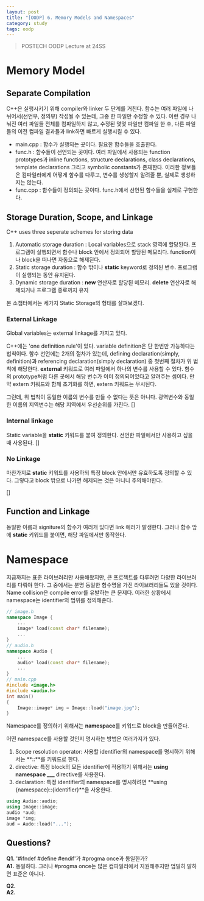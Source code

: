 ```yaml
---
layout: post
title: "[OODP] 6. Memory Models and Namespaces"
category: study
tags: oodp
---
```


> POSTECH OODP Lecture at 24SS

# Memory Model
## Separate Compilation

C++은 실행시키기 위해 compiler와 linker 두 단계를 거친다.
함수는 여러 파일에 나뉘어서(선언부, 정의부) 작성될 수 있는데, 그중 한 파일만 수정할 수 있다.
이런 경우 나눠진 여러 파일들 전체를 컴파일하지 않고, 수정된 몇몇 파일만 컴파일 한 후, 다른 파일들의 이전 컴파일 결과들과 link하면 빠르게 실행시킬 수 있다.

- main.cpp : 함수가 실행되는 곳이다. 필요한 함수들을 호출한다.
- func.h : 함수들이 선언되는 곳이다. 여러 파일에서 사용되는 function prototypes과 inline functions, structure declarations, class declarations, template declarations 그리고 symbolic constants가 존재한다.
이러한 정보들은 컴파일러에게 어떻게 함수를 다루고, 변수를 생성할지 알려줄 뿐, 실제로 생성하지는 않는다.
- func.cpp : 함수들이 정의되는 곳이다. func.h에서 선언된 함수들을 실제로 구현한다.

## Storage Duration, Scope, and Linkage

C++ uses three seperate schemes for storing data
1) Automatic storage duration : Local variables으로 stack 영역에 할당된다. 프로그램이 실행되면서 함수나 block 안에서 정의되어 할당된 메모리다. function이나 block을 떠나면 자동으로 해제된다.
2) Static storage duration : 함수 밖이나 **static** keyword로 정의된 변수. 프로그램이 실행되는 동안 유지된다.
3) Dynamic storage duration : **new** 연산자로 할당된 메모리. **delete** 연산자로 해제되거나 프로그램 종료까지 유지

본 소챕터에서는 세가지 Static Storage의 형태를 살펴보겠다.
### External Linkage
Global variables는 external linkage를 가지고 있다.

C++에는 'one definition rule'이 있다. variable definition은 단 한번만 가능하다는 법칙이다.
함수 선언에는 2개의 절차가 있는데, defining declaration(simply, definition)과 referencing declaration(simply declaration) 중 첫번째 절차가 위 법칙에 해당한다.
**external** 키워드로 여러 파일에서 하나의 변수를 사용할 수 있다. 함수의 prototype처럼 다른 곳에서 해당 변수가 이미 정의되어있다고 알려주는 셈이다.
만약 extern 키워드와 함께 초기화를 하면, extern 키워드는 무시된다.

그런데, 위 법칙이 동일한 이름의 변수를 만들 수 없다는 뜻은 아니다.
광역변수와 동일한 이름의 지역변수는 해당 지역에서 우선순위를 가진다.
[]

### Internal linkage
Static variable을 **static** 키워드를 붙여 정의한다.
선언한 파일에서만 사용하고 싶을 때 사용된다.
[]

### No Linkage
마찬가지로 **static** 키워드를 사용하되 특정 block 안에서만 유효하도록 정의할 수 있다.
그렇다고 block 밖으로 나가면 해제되는 것은 아니니 주의해야한다.

[]

## Function and Linkage
동일한 이름과 signiture의 함수가 여러개 있다면 link 에러가 발생한다.
그러나 함수 앞에 **static** 키워드를 붙이면, 해당 파일에서만 동작한다.


# Namespace
지금까지는 표준 라이브러리만 사용해왔지만, 큰 프로젝트를 다루려면 다양한 라이브러리를 다뤄야 한다.
그 중에서는 분명 동일한 함수명을 가진 라이브러리들도 있을 것이다.
Name collision은 compile error를 유발하는 큰 문제다.
이러한 상황에서 namespace는 identifier의 범위를 정의해준다.

``` c++
// image.h
namespace Image {
    ...
    image* load(const char* filename);
    ...
}
// audio.h
namespace Audio {
    ...
    audio* load(const char* filename);
    ...
}
// main.cpp
#include <image.h>
#include <audio.h>
int main()
{
    Image::image* img = Image::load("image.jpg");
}
```

Namespace를 정의하기 위해서는 **namespace**를 키워드로 block을 만들어준다.

어떤 namespace를 사용할 것인지 명시하는 방법은 여러가지가 있다.
1) Scope resolution operator: 사용할 identifier의 namespace를 명시하기 위해서는 **::**를 키워드로 한다.
2) directive: 특정 block의 모든 identifier에 적용하기 위해서는 **using namespace ___** directive를 사용한다.
3) declaration: 특정 identifier의 namespace를 명시하려면 **using {namespace}::{identifier}**을 사용한다.
``` c++
using Audio::audio;
using Image::image;
audio *aud;
image *img;
aud = Audo::load("...");
```

## Questions?
**Q1.** '#ifndef #define #endif'가 #progma once과 동일한가?  <br>
**A1.** 동일하다. 그러나 #progma once는 많은 컴파일러에서 지원해주지만 엄밀히 말하면 표준은 아니다.

**Q2.**      <br>
**A2.** 


<!-- Links -->
